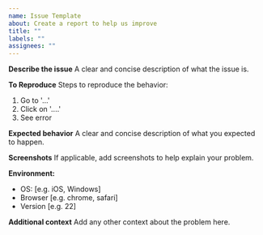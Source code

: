 ```yaml
---
name: Issue Template
about: Create a report to help us improve
title: ""
labels: ""
assignees: ""
---
```


**Describe the issue**
A clear and concise description of what the issue is.

**To Reproduce**
Steps to reproduce the behavior:

1. Go to '...'
2. Click on '....'
3. See error

**Expected behavior**
A clear and concise description of what you expected to happen.

**Screenshots**
If applicable, add screenshots to help explain your problem.

**Environment:**

- OS: [e.g. iOS, Windows]
- Browser [e.g. chrome, safari]
- Version [e.g. 22]

**Additional context**
Add any other context about the problem here.
